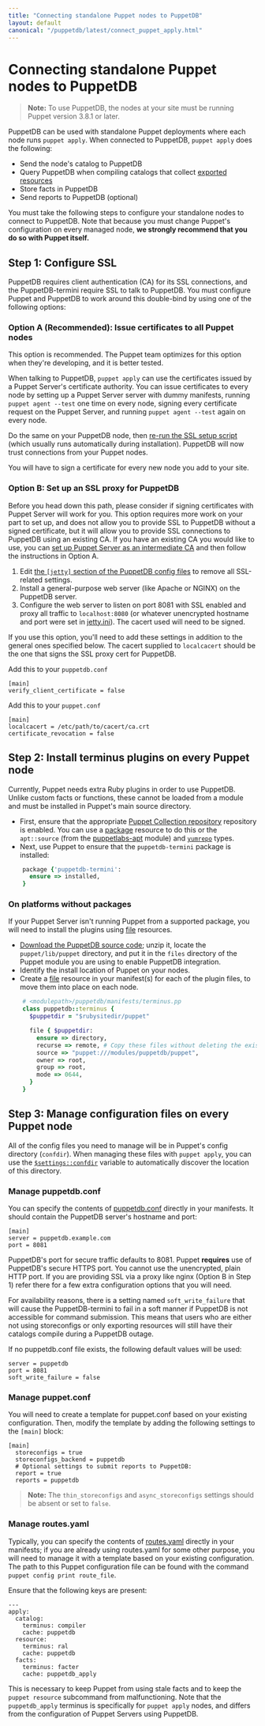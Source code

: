 ```yaml
---
title: "Connecting standalone Puppet nodes to PuppetDB"
layout: default
canonical: "/puppetdb/latest/connect_puppet_apply.html"
---
```


# Connecting standalone Puppet nodes to PuppetDB

[exported]: https://puppet.com/docs/puppet/latest/lang_exported.html
[package]: https://puppet.com/docs/puppet/latest/type.html#package
[file]: https://puppet.com/docs/puppet/latest/type.html#file
[yumrepo]: https://puppet.com/docs/puppet/latest/type.html#yumrepo
[apt]: http://forge.puppetlabs.com/puppetlabs/apt
[puppetdb_download]: http://downloads.puppetlabs.com/puppetdb
[puppetdb_conf]: https://puppet.com/docs/puppet/latest/config_file_puppetdb.html
[routes_yaml]: https://puppet.com/docs/puppet/latest/config_file_routes.html
[exported]: https://puppet.com/docs/puppet/latest/lang_exported.html
[jetty]: ./configure.html#jetty-http-settings
[ssl_script]: ./maintain_and_tune.html#redo-ssl-setup-after-changing-certificates
[settings_namespace]: https://puppet.com/docs/puppet/latest/lang_facts_and_builtin_vars.html#puppet-master-variables
[package_repos]: https://puppet.com/docs/puppet/latest/puppet_collections.html

> **Note:** To use PuppetDB, the nodes at your site must be running Puppet version 3.8.1 or later.

PuppetDB can be used with standalone Puppet deployments where each node runs `puppet apply`. When connected to PuppetDB, `puppet apply` does the following:

* Send the node's catalog to PuppetDB
* Query PuppetDB when compiling catalogs that collect [exported resources][exported]
* Store facts in PuppetDB
* Send reports to PuppetDB (optional)

You must take the following steps to configure your standalone nodes to connect to PuppetDB. Note that because you must change Puppet's configuration on every managed node, **we strongly recommend that you do so with Puppet itself.**

## Step 1: Configure SSL

PuppetDB requires client authentication (CA) for its SSL connections, and the PuppetDB-termini require SSL to talk to PuppetDB. You must configure Puppet and PuppetDB to work around this double-bind by using one of the following options:

### Option A (Recommended): Issue certificates to all Puppet nodes

This option is recommended. The Puppet team optimizes for this option when they're developing, and it is better tested.

When talking to PuppetDB, `puppet apply` can use the certificates issued by a Puppet Server's certificate authority. You can issue certificates to every node by setting up a Puppet Server server with dummy manifests, running `puppet agent --test` one time on every node, signing every certificate request on the Puppet Server, and running `puppet agent --test` again on every node.

Do the same on your PuppetDB node, then [re-run the SSL setup script][ssl_script] (which usually runs automatically during installation). PuppetDB will now trust connections from your Puppet nodes.

You will have to sign a certificate for every new node you add to your site.

### Option B: Set up an SSL proxy for PuppetDB

Before you head down this path, please consider if signing certificates with Puppet Server will work for you.
This option requires more work on your part to set up, and does not allow you to provide
SSL to PuppetDB without a signed certificate, but it will allow you to provide SSL connections to PuppetDB using an existing CA.
If you have an existing CA you would like to use, you can [set up Puppet Server as an intermediate CA](https://puppet.com/docs/puppetserver/latest/intermediate_ca.html#set-up-puppet-as-an-intermediate-ca-with-an-external-root) and then follow the instructions in Option A.

1. Edit [the `[jetty]` section of the PuppetDB config files][jetty] to remove all SSL-related settings.
2. Install a general-purpose web server (like Apache or NGINX) on the PuppetDB server.
3. Configure the web server to listen on port 8081 with SSL enabled and proxy all traffic to `localhost:8080` (or whatever unencrypted hostname and port were set in [jetty.ini][jetty]).
   The cacert used will need to be signed.

If you use this option, you'll need to add these settings in addition
to the general ones specified below. The cacert supplied to `localcacert`
should be the one that signs the SSL proxy cert for PuppetDB.

Add this to your `puppetdb.conf`
```
[main]
verify_client_certificate = false
```

Add this to your `puppet.conf`
```
[main]
localcacert = /etc/path/to/cacert/ca.crt
certificate_revocation = false
```


## Step 2: Install terminus plugins on every Puppet node

Currently, Puppet needs extra Ruby plugins in order to use PuppetDB. Unlike custom facts or functions, these cannot be loaded from a module and must be installed in Puppet's main source directory.

* First, ensure that the appropriate [Puppet Collection repository][package_repos]
  repository is enabled. You can use a [package][] resource to do this or the
  `apt::source` (from the [puppetlabs-apt][apt] module) and [`yumrepo`][yumrepo] types.
* Next, use Puppet to ensure that the `puppetdb-termini` package is installed:

~~~ ruby
    package {'puppetdb-termini':
      ensure => installed,
    }
~~~

### On platforms without packages

If your Puppet Server isn't running Puppet from a supported package, you will need to install the plugins using [file][] resources.

* [Download the PuppetDB source code][puppetdb_download]; unzip it, locate the `puppet/lib/puppet` directory, and put it in the `files` directory of the Puppet module you are using to enable PuppetDB integration.
* Identify the install location of Puppet on your nodes.
* Create a [file][] resource in your manifest(s) for each of the plugin files, to move them into place on each node.

~~~ ruby
    # <modulepath>/puppetdb/manifests/terminus.pp
    class puppetdb::terminus {
      $puppetdir = "$rubysitedir/puppet"

      file { $puppetdir:
        ensure => directory,
        recurse => remote, # Copy these files without deleting the existing files
        source => "puppet:///modules/puppetdb/puppet",
        owner => root,
        group => root,
        mode => 0644,
      }
    }
~~~

## Step 3: Manage configuration files on every Puppet node

All of the config files you need to manage will be in Puppet's config directory (`confdir`). When managing these files with `puppet apply`, you can use the [`$settings::confdir`][settings_namespace] variable to automatically discover the location of this directory.

### Manage puppetdb.conf

You can specify the contents of [puppetdb.conf][puppetdb_conf] directly in your manifests. It should contain the PuppetDB server's hostname and port:

    [main]
    server = puppetdb.example.com
    port = 8081

PuppetDB's port for secure traffic defaults to 8081. Puppet **requires** use of PuppetDB's
secure HTTPS port. You cannot use the unencrypted, plain HTTP port.
If you are providing SSL via a proxy like nginx (Option B in Step 1) refer there for
a few extra configuration options that you will need.

For availability reasons, there is a setting named `soft_write_failure` that will cause the PuppetDB-termini to fail in a soft manner if PuppetDB is not accessible for command submission. This means that users who are either not using storeconfigs or only exporting resources will still have their catalogs compile during a PuppetDB outage.

If no puppetdb.conf file exists, the following default values will be used:

    server = puppetdb
    port = 8081
    soft_write_failure = false

### Manage puppet.conf

You will need to create a template for puppet.conf based on your existing configuration. Then, modify the template by adding the following settings to the `[main]` block:

    [main]
      storeconfigs = true
      storeconfigs_backend = puppetdb
      # Optional settings to submit reports to PuppetDB:
      report = true
      reports = puppetdb

> **Note:** The `thin_storeconfigs` and `async_storeconfigs` settings should be absent or set to `false`.

### Manage routes.yaml

Typically, you can specify the contents of [routes.yaml][routes_yaml] directly in your manifests; if you are already using routes.yaml for some other purpose, you will need to manage it with a template based on your existing configuration. The path to this Puppet configuration file can be found with the command `puppet config print route_file`.

Ensure that the following keys are present:

    ---
    apply:
      catalog:
        terminus: compiler
        cache: puppetdb
      resource:
        terminus: ral
        cache: puppetdb
      facts:
        terminus: facter
        cache: puppetdb_apply

This is necessary to keep Puppet from using stale facts and to keep the `puppet resource` subcommand from malfunctioning. Note that the `puppetdb_apply` terminus is specifically for `puppet apply` nodes, and differs from the configuration of Puppet Servers using PuppetDB.
